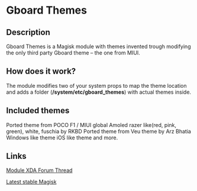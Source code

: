 # **Gboard Themes**
## Description
Gboard Themes is a Magisk module with themes invented trough modifying the only third party Gboard theme – the one from MIUI.

## How does it work?
The module modifies two of your system props to map the theme location and adds a folder (__/system/etc/gboard_themes__) with actual themes inside.

## Included themes
Ported theme from POCO F1 / MIUI global
Amoled razer like(red, pink, green), white, fuschia by RKBD
Ported theme from Veu theme by Arz Bhatia 
Windows like theme
iOS like theme
and more.
## Links
[Module XDA Forum Thread](https://forum.xda-developers.com/apps/magisk/module-gboard-themes-themes-gboard-t3840354 "Module official XDA thread")


[Latest stable Magisk](http://www.tiny.cc/latestmagisk)
